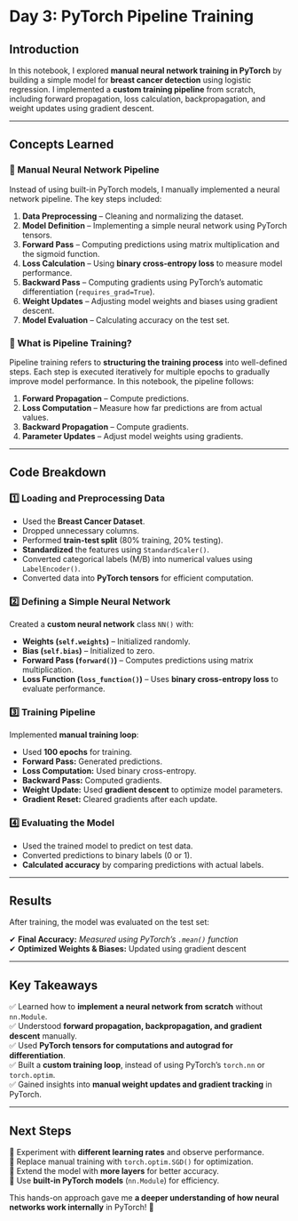 # Day 3: PyTorch Pipeline Training  

## Introduction  
In this notebook, I explored **manual neural network training in PyTorch** by building a simple model for **breast cancer detection** using logistic regression. I implemented a **custom training pipeline** from scratch, including forward propagation, loss calculation, backpropagation, and weight updates using gradient descent.  

---

## Concepts Learned  

### 🔹 Manual Neural Network Pipeline  
Instead of using built-in PyTorch models, I manually implemented a neural network pipeline. The key steps included:  
1. **Data Preprocessing** – Cleaning and normalizing the dataset.  
2. **Model Definition** – Implementing a simple neural network using PyTorch tensors.  
3. **Forward Pass** – Computing predictions using matrix multiplication and the sigmoid function.  
4. **Loss Calculation** – Using **binary cross-entropy loss** to measure model performance.  
5. **Backward Pass** – Computing gradients using PyTorch’s automatic differentiation (`requires_grad=True`).  
6. **Weight Updates** – Adjusting model weights and biases using gradient descent.  
7. **Model Evaluation** – Calculating accuracy on the test set.  

### 🔹 What is Pipeline Training?  
Pipeline training refers to **structuring the training process** into well-defined steps. Each step is executed iteratively for multiple epochs to gradually improve model performance. In this notebook, the pipeline follows:  
1. **Forward Propagation** – Compute predictions.  
2. **Loss Computation** – Measure how far predictions are from actual values.  
3. **Backward Propagation** – Compute gradients.  
4. **Parameter Updates** – Adjust model weights using gradients.  

---

## Code Breakdown  

### 1️⃣ **Loading and Preprocessing Data**  
- Used the **Breast Cancer Dataset**.  
- Dropped unnecessary columns.  
- Performed **train-test split** (80% training, 20% testing).  
- **Standardized** the features using `StandardScaler()`.  
- Converted categorical labels (M/B) into numerical values using `LabelEncoder()`.  
- Converted data into **PyTorch tensors** for efficient computation.  

### 2️⃣ **Defining a Simple Neural Network**  
Created a **custom neural network** class `NN()` with:  
- **Weights (`self.weights`)** – Initialized randomly.  
- **Bias (`self.bias`)** – Initialized to zero.  
- **Forward Pass (`forward()`)** – Computes predictions using matrix multiplication.  
- **Loss Function (`loss_function()`)** – Uses **binary cross-entropy loss** to evaluate performance.  

### 3️⃣ **Training Pipeline**  
Implemented **manual training loop**:
- Used **100 epochs** for training.  
- **Forward Pass:** Generated predictions.  
- **Loss Computation:** Used binary cross-entropy.  
- **Backward Pass:** Computed gradients.  
- **Weight Update:** Used **gradient descent** to optimize model parameters.  
- **Gradient Reset:** Cleared gradients after each update.  

### 4️⃣ **Evaluating the Model**  
- Used the trained model to predict on test data.  
- Converted predictions to binary labels (0 or 1).  
- **Calculated accuracy** by comparing predictions with actual labels.  

---

## Results  

After training, the model was evaluated on the test set:  

✔ **Final Accuracy:** *Measured using PyTorch’s `.mean()` function*  
✔ **Optimized Weights & Biases:** Updated using gradient descent  

---

## Key Takeaways  

✅ Learned how to **implement a neural network from scratch** without `nn.Module`.  
✅ Understood **forward propagation, backpropagation, and gradient descent** manually.  
✅ Used **PyTorch tensors for computations and autograd for differentiation**.  
✅ Built a **custom training loop**, instead of using PyTorch’s `torch.nn` or `torch.optim`.  
✅ Gained insights into **manual weight updates and gradient tracking** in PyTorch.  

---

## Next Steps  

🔹 Experiment with **different learning rates** and observe performance.  
🔹 Replace manual training with `torch.optim.SGD()` for optimization.  
🔹 Extend the model with **more layers** for better accuracy.  
🔹 Use **built-in PyTorch models** (`nn.Module`) for efficiency.  

This hands-on approach gave me **a deeper understanding of how neural networks work internally** in PyTorch! 🚀  
